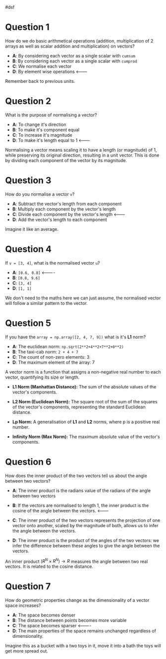 #dsf
# Question 1

How do we do basic arithmetical operations (addition, multiplication of 2 arrays as well as scalar addition and multiplication) on vectors?

- **A**: By considering each vector as a single scalar with `cumsum`
- **B**: By considering each vector as a single scalar with `cumprod`
- **C**: We normalise each vector
- **D**: By element wise operations <---

Remember back to previous units.
# Question 2

What is the purpose of normalising a vector?

- **A**: To change it's direction
- **B**: To make it's component equal
- **C**: To increase it's magnitude
- **D**: To make it's length equal to 1 <---

Normalising a vector means scaling it to have a length (or magnitude) of 1, while preserving its original direction, resulting in a unit vector. This is done by dividing each component of the vector by its magnitude.

# Question 3

How do you normalise a vector `v`?

- **A**: Subtract the vector's length from each component
- **B**: Multiply each component by the vector's length
- **C**: Divide each component by the vector's length <---
- **D**: Add the vector's length to each component

Imagine it like an average.

# Question 4

If `v = [3, 4]`, what is the normalised vector `u`?

- **A**: `[0.6, 0.8]` <----
- **B**: `[0.8, 9.6]`
- **C**: `[3, 4]`
- **D**: `[1, 1]`

We don't need to the maths here we can just assume, the normalised vector will follow a similar pattern to the vector.

# Question 5

If you have the `array = np.array([2, 4, 7, 9])` what is it's **L1** norm?

- **A**: The euclidean norm: `np.sqrt(2**2+4**2+7**2+0**2)`
- **B**: The taxi-cab norm: `2 + 4 + 7`
- **C**: The count of non-zero elements: 3
- **D**: The maximum element of the array: 7

A vector norm is a function that assigns a non-negative real number to each vector, quantifying its size or length.

- **L1 Norm (Manhattan Distance):** The sum of the absolute values of the vector's components. 

- **L2 Norm (Euclidean Norm):** The square root of the sum of the squares of the vector's components, representing the standard Euclidean distance. 

- **Lp Norm:** A generalisation of **L1** and **L2** norms, where p is a positive real number. 

- **Infinity Norm (Max Norm):** The maximum absolute value of the vector's components. 

# Question 6

How does the inner product of the two vectors tell us about the angle between two vectors?

- **A**: The inner product is the radians value of the radians of the angle between two vectors

- **B**: If the vectors are normalised to length 1, the inner product is the cosine of the angle between the vectors. <---

- **C**: The inner product of the two vectors represents the projection of one vector onto another, scaled by the magnitude of both, allows us to infer the angle between the vectors.

- **D**: The inner product is the product of the angles of the two vectors: we infer the difference between these angles to give the angle between the vectors. 

An inner product $(R^N × R^N) → R$ measures the angle between two real vectors. It is related to the cosine distance.

# Question 7

How do geometric properties change as the dimensionality of a vector space increases?

- **A**: The space becomes denser
- **B**: The distance between points becomes more variable
- **C**: The space becomes sparser <----
- **D**: The main properties of the space remains unchanged regardless of dimensionality.

Imagine this as a bucket with a two toys in it, move it into a bath the toys will get more spread out.